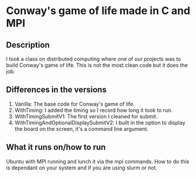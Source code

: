 # Conway's game of life made in C and MPI

## Description
I took a class on distributed computing where one of our projects was to build Conway's game of life.
This is not the most clean code but it does the job.

## Differences in the versions
1. Vanilla: The base code for Conway's game of life.
2. WithTiming: I added the timing so I record how long it took to run.
3. WithTimingSubmitV1: The first version I cleaned for submit.
4. WithTimingAndOptionalDisplaySubmitV2: I built in the option to display the board on the screen, it's a command line argument.

## What it runs on/how to run
Ubuntu with MPI running and lunch it via the mpi commands. How to do this is dependant on your system and if you are using slurm or not.
